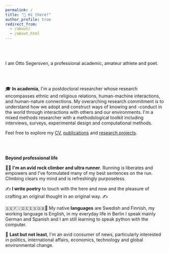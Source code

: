 ```yaml
---
permalink: /
title: "👋 Hi there!"
author_profile: true
redirect_from: 
  - /about/
  - /about.html
---
```


 


<!--This is my personal page to tell you about myself, my work and showcase my research projects and proposals.-->




<br><br>

I am Otto Segersven, a professional academic, amateur athlete and poet.

<br><br>


🎓 **In academia**, I'm a postdoctoral researcher whose research encompasses ethnic and religious relations, human-machine interactions, and human-nature connections. My overarching research commitment is to understand how we adopt and construct ways of knowing and -conduct in the world through interactions with others and our environments. I'm a mixed methods researcher with a methodological toolkit including interviews, surveys, experimental design and computational methods.




Feel free to explore my [CV](cv/), [publications](/publications1/) and [research projects](/projects1/).

<br><br>

**Beyond professional life**


🏃‍♂️ **I'm an avid rock climber and ultra runner**. Running is liberates and empowers and I've formulated many of my best sentences on the run. Climbing clears my mind and is refreshingly purposeless.


✍️ **I write poetry** to touch with the here and now and the pleasure of crafting an original thought in an original way. ✍️ <!--Poetry helps me to touch the here and now and perhaps grasp a glimpse of the universal, intersubjective experience.-->


🇸🇪🇫🇮🇩🇪🇪🇸🇬🇧🐍 My native **languages** are Swedish and Finnish, my working language is English, in my everyday life in Berlin I speak mainly German and Spanish and I am still learning to speak python with the computer.


📰 **Last but not least**, I'm an avid consumer of news, particularly interested in politics, international affairs, economics, technology and global environmental change.

